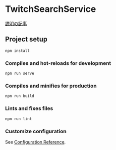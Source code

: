 # TwitchSearchService

[説明の記事](https://qiita.com/yusuke-sasaki/items/6ac214f17922e419fb20)

## Project setup
```
npm install
```

### Compiles and hot-reloads for development
```
npm run serve
```

### Compiles and minifies for production
```
npm run build
```

### Lints and fixes files
```
npm run lint
```

### Customize configuration
See [Configuration Reference](https://cli.vuejs.org/config/).
